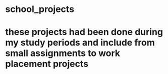 # school_projects
# these projects had been done during my study periods and include from small assignments to work placement projects

